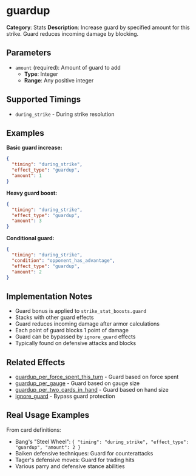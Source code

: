# guardup

**Category**: Stats
**Description**: Increase guard by specified amount for this strike. Guard reduces incoming damage by blocking.

## Parameters

- `amount` (required): Amount of guard to add
  - **Type**: Integer
  - **Range**: Any positive integer

## Supported Timings

- `during_strike` - During strike resolution

## Examples

**Basic guard increase:**
```json
{
  "timing": "during_strike",
  "effect_type": "guardup",
  "amount": 1
}
```

**Heavy guard boost:**
```json
{
  "timing": "during_strike",
  "effect_type": "guardup",
  "amount": 3
}
```

**Conditional guard:**
```json
{
  "timing": "during_strike",
  "condition": "opponent_has_advantage",
  "effect_type": "guardup",
  "amount": 2
}
```

## Implementation Notes

- Guard bonus is applied to `strike_stat_boosts.guard`
- Stacks with other guard effects
- Guard reduces incoming damage after armor calculations
- Each point of guard blocks 1 point of damage
- Guard can be bypassed by `ignore_guard` effects
- Typically found on defensive attacks and blocks

## Related Effects

- [guardup_per_force_spent_this_turn](guardup_per_force_spent_this_turn.md) - Guard based on force spent
- [guardup_per_gauge](guardup_per_gauge.md) - Guard based on gauge size
- [guardup_per_two_cards_in_hand](guardup_per_two_cards_in_hand.md) - Guard based on hand size
- [ignore_guard](../attack/ignore_guard.md) - Bypass guard protection

## Real Usage Examples

From card definitions:
- Bang's "Steel Wheel": `{ "timing": "during_strike", "effect_type": "guardup", "amount": 2 }`
- Baiken defensive techniques: Guard for counterattacks
- Tager's defensive moves: Guard for trading hits
- Various parry and defensive stance abilities